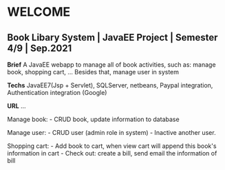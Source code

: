 # WELCOME

## Book Libary System | JavaEE Project | Semester 4/9 | Sep.2021

**Brief** A JavaEE webapp to manage all of book activities, such as: manage book, shopping cart, ... Besides that, manage user in system

**Techs** JavaEE7(Jsp + Servlet), SQLServer, netbeans, Paypal integration, Authentication integration (Google)

**URL** ...

Manage book: - CRUD book, update information to database

Manage user: - CRUD user (admin role in system) - Inactive another user.

Shopping cart: - Add book to cart, when view cart will append this book's information in cart - Check out: create a bill, send email the information of bill
